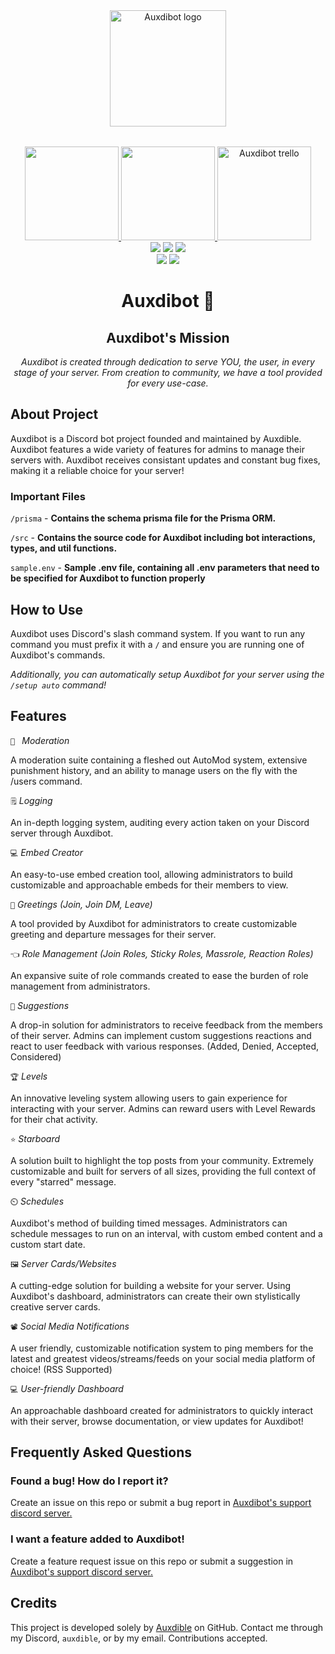 <div align="center" id="header">
   <a href="https://bot.auxdible.me">
      <img src="https://bot.auxdible.me/logo.png" alt="Auxdibot logo" style="padding-bottom: 2rem;" width=186/>
   </a>
   
   <div id="badges">
      <div id="badges-row1">
         <a href="https://discord.gg/tnsFW9CQEn">
            <img src="https://img.shields.io/badge/Auxdibot%20Discord-7289DA?style=for-the-badge&logo=discord&logoColor=white" width=150/>
         </a>
         <a href="https://discord.com/oauth2/authorize?client_id=776496457867591711&scope=bot&permissions=329035279606">
            <img src="https://img.shields.io/badge/Invite%20Auxdibot-7289DA?style=for-the-badge&logo=discord&logoColor=white" width=150/>
         </a>
         <a href="https://trello.com/b/5lSIUz50/auxdibot">
            <img src="https://img.shields.io/badge/Auxdibot%20Trello-007AC0?style=for-the-badge&logo=trello&logoColor=white" alt="Auxdibot trello" width=150/>
         </a>
      </div>
      <div id="badges-row2">
         <img src="https://img.shields.io/github/commit-activity/w/Auxdibot/auxdibot?style=flat-square"/>
         <img src="https://img.shields.io/github/contributors/Auxdibot/auxdibot?style=flat-square"/>
         <img src="https://img.shields.io/github/last-commit/Auxdibot/auxdibot?style=flat-square"/>
      </div>
      <div id="badges-row3">
         <img src="https://img.shields.io/github/stars/Auxdibot/auxdibot?style=flat-square"/>
         <img src="https://img.shields.io/github/forks/Auxdibot/auxdibot?style=flat-square"/>
      </div>
    </div>
   <h1>Auxdibot 🤖</h1>
   
</div>

<div align="center" id="body">
   <h2>
      Auxdibot's Mission
   </h2>
   <i>Auxdibot is created through dedication to serve YOU, the user, in every stage of your server. From creation to community, we have a tool provided for every use-case.</i>
   
</div>

## About Project

Auxdibot is a Discord bot project founded and maintained by Auxdible. Auxdibot features a wide variety of features for admins to manage their servers with. Auxdibot receives consistant updates and constant bug fixes, making it a reliable choice for your server!

### Important Files

`/prisma` - **Contains the schema prisma file for the Prisma ORM.**

`/src` - **Contains the source code for Auxdibot including bot interactions, types, and util functions.**

`sample.env` - **Sample .env file, containing all .env parameters that need to be specified for Auxdibot to function properly**

## How to Use

Auxdibot uses Discord's slash command system. If you want to run any command you must prefix it with a `/` and ensure you are running one of Auxdibot's commands.

_Additionally, you can automatically setup Auxdibot for your server using the `/setup auto` command!_

## Features

`🔨 ` _Moderation_

A moderation suite containing a fleshed out AutoMod system, extensive punishment history, and an ability to manage users on the fly with the /users command.

`🗒️` _Logging_

An in-depth logging system, auditing every action taken on your Discord server through Auxdibot.

`💻` _Embed Creator_

An easy-to-use embed creation tool, allowing administrators to build customizable and approachable embeds for their members to view.

`👋` _Greetings (Join, Join DM, Leave)_

A tool provided by Auxdibot for administrators to create customizable greeting and departure messages for their server.

`👈` _Role Management (Join Roles, Sticky Roles, Massrole, Reaction Roles)_

An expansive suite of role commands created to ease the burden of role management from administrators.

`🔺` _Suggestions_

A drop-in solution for administrators to receive feedback from the members of their server. Admins can implement custom suggestions reactions and react to user feedback with various responses. (Added, Denied, Accepted, Considered)

`🏆` _Levels_

An innovative leveling system allowing users to gain experience for interacting with your server. Admins can reward users with Level Rewards for their chat activity.

`⭐` _Starboard_

A solution built to highlight the top posts from your community. Extremely customizable and built for servers of all sizes, providing the full context of every "starred" message.

`⏲️` _Schedules_

Auxdibot's method of building timed messages. Administrators can schedule messages to run on an interval, with custom embed content and a custom start date.

`🖼️` _Server Cards/Websites_

A cutting-edge solution for building a website for your server. Using Auxdibot's dashboard, administrators can create their own stylistically creative server cards.

`📽️` _Social Media Notifications_

A user friendly, customizable notification system to ping members for the latest and greatest videos/streams/feeds on your social media platform of choice! (RSS Supported)

`💻` _User-friendly Dashboard_

An approachable dashboard created for administrators to quickly interact with their server, browse documentation, or view updates for Auxdibot!

## Frequently Asked Questions

### Found a bug! How do I report it?

Create an issue on this repo or submit a bug report in [Auxdibot's support discord server.](https://discord.gg/tnsFW9CQEn)

### I want a feature added to Auxdibot!

Create a feature request issue on this repo or submit a suggestion in [Auxdibot's support discord server.](https://discord.gg/tnsFW9CQEn)

## Credits

This project is developed solely by [Auxdible](https://github.com/Auxdible) on GitHub. Contact me through my Discord, `auxdible`, or by my email. Contributions accepted.
